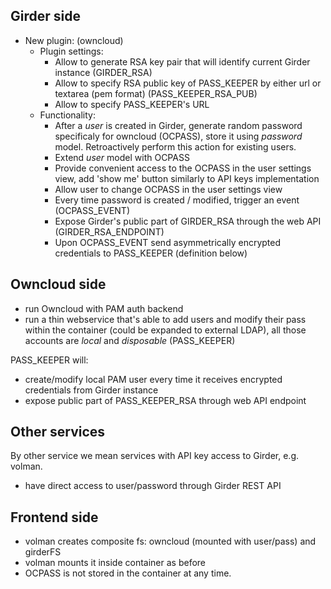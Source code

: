 Girder side
-----------

* New plugin: (owncloud)
  * Plugin settings:
    - Allow to generate RSA key pair that will identify current Girder instance (GIRDER_RSA)
    - Allow to specify RSA public key of PASS_KEEPER by either url or textarea (pem format) (PASS_KEEPER_RSA_PUB)
    - Allow to specify PASS_KEEPER's URL
  * Functionality:
    - After a _user_ is created in Girder, generate random password specificaly for owncloud (OCPASS), store it 
      using _password_ model. Retroactively perform this action for existing users.
    - Extend _user_ model with OCPASS
    - Provide convenient access to the OCPASS in the user settings view, add 'show me' button similarly to API keys implementation
    - Allow user to change OCPASS in the user settings view
    - Every time password is created / modified, trigger an event (OCPASS_EVENT)
    - Expose Girder's public part of GIRDER_RSA through the web API (GIRDER_RSA_ENDPOINT) 
    - Upon OCPASS_EVENT send asymmetrically encrypted credentials to PASS_KEEPER (definition below)
  
Owncloud side
-------------

* run Owncloud with PAM auth backend
* run a thin webservice that's able to add users and modify their pass within the container (could be expanded to 
  external LDAP), all those accounts are *local* and *disposable* (PASS_KEEPER)

PASS_KEEPER will:

* create/modify local PAM user every time it receives encrypted credentials from Girder instance
* expose public part of PASS_KEEPER_RSA through web API endpoint
 
Other services
--------------
By other service we mean services with API key access to Girder, e.g. volman.

* have direct access to user/password through Girder REST API
 
Frontend side
-------------
* volman creates composite fs: owncloud (mounted with user/pass) and girderFS
* volman mounts it inside container as before
* OCPASS is not stored in the container at any time.
